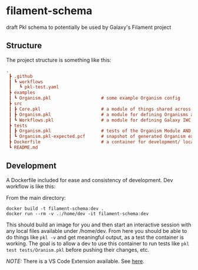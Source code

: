 # filament-schema
draft Pkl schema to potentially be used by Galaxy's Filament project

## Structure
The project structure is something like this:

```ini
.
 ┣ .github
 ┃ ┗ workflows
 ┃   ┗ pkl-test.yaml
 ┣ examples
 ┃ ┗ Organism.pkl                   # some example Organism config
 ┣ src
 ┃ ┣ Core.pkl                       # a module of things shared across other modules
 ┃ ┣ Organism.pkl                   # a module for defining Organisms and their attributes
 ┃ ┗ Workflows.pkl                  # a module for defining Galaxy IWC Workflows and their attributes
 ┣ tests
 ┃ ┣ Organism.pkl                   # tests of the Organism Module AND its examples
 ┃ ┗ Organism.pkl-expected.pcf      # snapshot of generated Organism examples
 ┣ Dockerfile                       # a container for development/ local testing
 ┗ README.md
```

## Development
A Dockerfile included for ease and consistency of development. Dev workflow is like this:

From the main directory:

```
docker build -t filament-schema:dev .
docker run --rm -v .:/home/dev -it filament-schema:dev
```

This should build an image for you and then start an interactive session with any local files
available under /home/dev. From here you should be able to do things like `pkl -v` and get 
meaningful output, as a test the container is working. The goal is to allow a dev to use this 
container to run tests like `pkl test tests/Oranism.pkl` before pushing their changes, etc.

*NOTE:* There is a VS Code Extension available. See [here](https://pkl-lang.org/vscode/current/installation.html).
